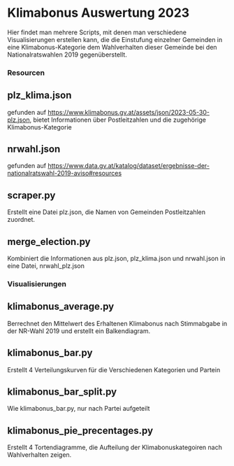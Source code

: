 # Klimabonus Auswertung 2023 

Hier findet man mehrere Scripts, mit denen man verschiedene Visualisierungen erstellen kann, die die Einstufung einzelner Gemeinden in eine Klimabonus-Kategorie dem Wahlverhalten dieser Gemeinde bei den Nationalratswahlen 2019 gegenüberstellt. 

### Resourcen 
## plz_klima.json 
gefunden auf https://www.klimabonus.gv.at/assets/json/2023-05-30-plz.json, bietet Informationen über Postleitzahlen und die zugehörige Klimabonus-Kategorie

## nrwahl.json 

gefunden auf https://www.data.gv.at/katalog/dataset/ergebnisse-der-nationalratswahl-2019-aviso#resources

## scraper.py

Erstellt eine Datei plz.json, die Namen von Gemeinden Postleitzahlen zuordnet. 

## merge_election.py

Kombiniert die Informationen aus plz.json, plz_klima.json und nrwahl.json in eine Datei, nrwahl_plz.json 

### Visualisierungen

## klimabonus_average.py

Berrechnet den Mittelwert des Erhaltenen Klimabonus nach Stimmabgabe in der NR-Wahl 2019 und erstellt ein Balkendiagram.

## klimabonus_bar.py
Erstellt 4 Verteilungskurven für die Verschiedenen Kategorien und Partein

## klimabonus_bar_split.py

Wie klimabonus_bar.py, nur nach Partei aufgeteilt

## klimabonus_pie_precentages.py

Erstellt 4 Tortendiagramme, die Aufteilung der Klimabonuskategoiren nach Wahlverhalten zeigen.



